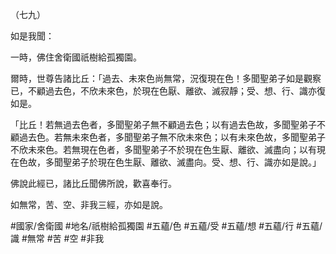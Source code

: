 （七九）

如是我聞：

一時，佛住舍衛國祇樹給孤獨園。

爾時，世尊告諸比丘：「過去、未來色尚無常，況復現在色！多聞聖弟子如是觀察已，不顧過去色，不欣未來色，於現在色厭、離欲、滅寂靜；受、想、行、識亦復如是。

「比丘！若無過去色者，多聞聖弟子無不顧過去色；以有過去色故，多聞聖弟子不顧過去色。若無未來色者，多聞聖弟子無不欣未來色；以有未來色故，多聞聖弟子不欣未來色。若無現在色者，多聞聖弟子不於現在色生厭、離欲、滅盡向；以有現在色故，多聞聖弟子於現在色生厭、離欲、滅盡向。受、想、行、識亦如是說。」

佛說此經已，諸比丘聞佛所說，歡喜奉行。

如無常，苦、空、非我三經，亦如是說。

#國家/舍衛國
#地名/祇樹給孤獨園
#五蘊/色
#五蘊/受
#五蘊/想
#五蘊/行
#五蘊/識
#無常
#苦
#空
#非我
